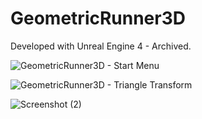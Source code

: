# GeometricRunner3D

Developed with Unreal Engine 4 - Archived.

![GeometricRunner3D - Start Menu](https://user-images.githubusercontent.com/50275340/134903774-228bfd4c-056f-442a-9c7f-b5684a833395.png)

![GeometricRunner3D - Triangle Transform](https://user-images.githubusercontent.com/50275340/134904051-3d73d19d-b9eb-4a3d-b058-648a633fbae6.png)

![Screenshot (2)](https://user-images.githubusercontent.com/50275340/134893173-7973391e-9c0f-40a8-9e52-6529f17a1c36.png)
